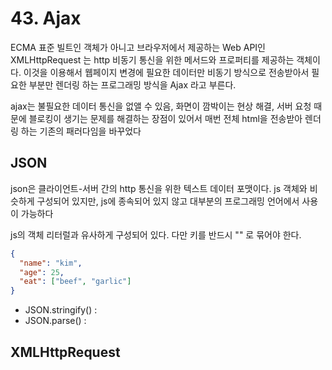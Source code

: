 # 43. Ajax

ECMA 표준 빌트인 객체가 아니고 브라우저에서 제공하는 Web API인 XMLHttpRequest 는 http 비동기 통신을 위한 메서드와 프로퍼티를 제공하는 객체이다.
이것을 이용해서 웹페이지 변경에 필요한 데이터만 비동기 방식으로 전송받아서 필요한 부분만 렌더링 하는 프로그래밍 방식을 Ajax 라고 부른다.

ajax는 불필요한 데이터 통신을 없앨 수 있음, 화면이 깜박이는 현상 해결, 서버 요청 때문에 블로킹이 생기는 문제를 해결하는 장점이 있어서 매번 전체 html을 전송받아 렌더링 하는 기존의 패러다임을 바꾸었다

## JSON

json은 클라이언트-서버 간의 http 통신을 위한 텍스트 데이터 포맷이다. js 객체와 비슷하게 구성되어 있지만, js에 종속되어 있지 않고 대부분의 프로그래밍 언어에서 사용이 가능하다

js의 객체 리터럴과 유사하게 구성되어 있다. 다만 키를 반드시 "" 로 묶어야 한다.

```json
{
  "name": "kim",
  "age": 25,
  "eat": ["beef", "garlic"]
}
```

- JSON.stringify() :
- JSON.parse() :

## XMLHttpRequest
